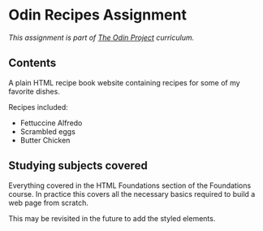 # Odin Recipes Assignment

*This assignment is part of [The Odin Project](https://www.theodinproject.com/) curriculum.*

## Contents

A plain HTML recipe book website containing recipes for some of my favorite dishes.

Recipes included:

- Fettuccine Alfredo
- Scrambled eggs
- Butter Chicken

## Studying subjects covered

Everything covered in the HTML Foundations section of the Foundations course. In practice this covers all the necessary basics required to build a web page from scratch. 

This may be revisited in the future to add the styled elements.